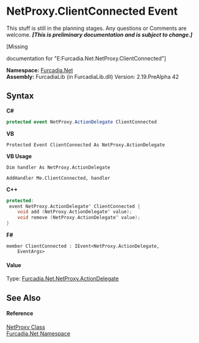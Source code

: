 # NetProxy.ClientConnected Event
This stuff is still in the planning stages. Any questions or Comments are welcome. _**\[This is preliminary documentation and is subject to change.\]**_

\[Missing <summary> documentation for "E:Furcadia.Net.NetProxy.ClientConnected"\]

**Namespace:**&nbsp;<a href="N_Furcadia_Net">Furcadia.Net</a><br />**Assembly:**&nbsp;FurcadiaLib (in FurcadiaLib.dll) Version: 2.19.PreAlpha 42

## Syntax

**C#**<br />
``` C#
protected event NetProxy.ActionDelegate ClientConnected
```

**VB**<br />
``` VB
Protected Event ClientConnected As NetProxy.ActionDelegate
```

**VB Usage**<br />
``` VB Usage
Dim handler As NetProxy.ActionDelegate

AddHandler Me.ClientConnected, handler

```

**C++**<br />
``` C++
protected:
 event NetProxy.ActionDelegate^ ClientConnected {
	void add (NetProxy.ActionDelegate^ value);
	void remove (NetProxy.ActionDelegate^ value);
}
```

**F#**<br />
``` F#
member ClientConnected : IEvent<NetProxy.ActionDelegate,
    EventArgs>

```


#### Value
Type: <a href="T_Furcadia_Net_NetProxy_ActionDelegate">Furcadia.Net.NetProxy.ActionDelegate</a>

## See Also


#### Reference
<a href="T_Furcadia_Net_NetProxy">NetProxy Class</a><br /><a href="N_Furcadia_Net">Furcadia.Net Namespace</a><br />